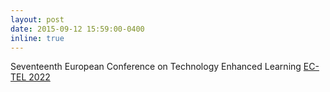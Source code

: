 ```yaml
---
layout: post
date: 2015-09-12 15:59:00-0400
inline: true
---
```


Seventeenth European Conference on Technology Enhanced Learning [EC-TEL 2022](https://ea-tel.eu/ectel2022)
